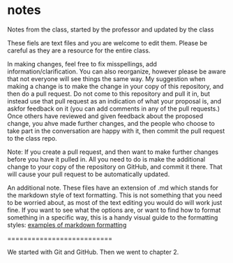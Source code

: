 # notes
Notes from the class, started by the professor and updated by the class

These fiels are text files and you are welcome to edit them.  Please be careful as they are a resource for the entire class.

In making changes, feel free to fix misspellings, add information/clarification.  You can also reorganize, however please be aware that not everyone will see things the same way.  My suggestion when making a change is to make the change in your copy of this repository, and then do a pull request.  Do not come to this repository and pull it in, but instead use that pull request as an indication of what your proposal is, and askfor feedback on it (you can add comments in any of the pull requests.)  Once others have reviewed and given feedback about the proposed change, you ahve made further changes, and the people who choose to take part in the conversation are happy with it, then commit the pull request to the class repo.

Note: If you create a pull request, and then want to make further changes before you have it pulled in.  All you need to do is make the additional change to your copy of the repository on GitHub, and commit it there.  That will cause your pull request to be automatically updated.


An additional note.  These files have an extension of .md which stands for the markdown style of text formatting.  This is not something that you need to be worried about, as most of the text editing you would do will work just fine.
If you want to see what the options are, or want to find how to format something in a specific way, this is a handy visual guide to the formatting styles: 
[examples of markdown formatting](https://github.com/adam-p/markdown-here/wiki/Markdown-Cheatsheet)

==========================

We started with Git and GitHub.
Then we went to chapter 2.
